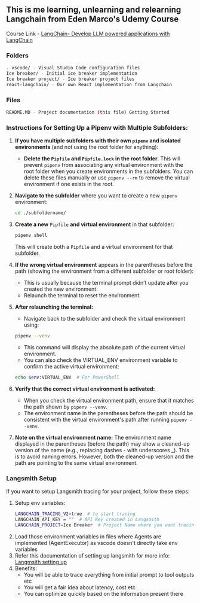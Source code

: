 ## This is me learning, unlearning and relearning Langchain from Eden Marco's Udemy Course

Course Link - [LangChain- Develop LLM powered applications with LangChain](https://www.udemy.com/course/langchain/?couponCode=KEEPLEARNING)

### Folders 
```bash
. vscode/ - Visual Studio Code configuration files 
Ice breaker/ - Initial ice breaker implementation 
Ice breaker project/ - Ice breaker project files 
react-langchain/ - Our own React implementation from Langchain
```
### Files
```bash
README.MD - Project documentation (this file) Getting Started
```

### Instructions for Setting Up a Pipenv with Multiple Subfolders:

1. **If you have multiple subfolders with their own `pipenv` and isolated environments** (and not using the root folder for anything):
   - **Delete the `Pipfile` and `Pipfile.lock` in the root folder**. This will prevent `pipenv` from associating any virtual environment with the root folder when you create environments in the subfolders. You can delete these files manually or use `pipenv --rm` to remove the virtual environment if one exists in the root.

2. **Navigate to the subfolder** where you want to create a new `pipenv` environment:
   ```bash
   cd ./subfoldername/
   ```
3. **Create a new** `Pipfile` **and virtual environment** in that subfolder:
    ```bash
    pipenv shell
    ```
    This will create both a `Pipfile` and a virtual environment for that subfolder.

4. **If the wrong virtual environment** appears in the parentheses before the path (showing the environment from a different subfolder or root folder):
    - This is usually because the terminal prompt didn’t update after you created the new environment.
    - Relaunch the terminal to reset the environment.

5. **After relaunching the terminal:**

    - Navigate back to the subfolder and check the virtual environment using:

    ```bash
    pipenv --venv
    ```
    - This command will display the absolute path of the current virtual environment.
    - You can also check the VIRTUAL_ENV environment variable to confirm the active virtual environment:

    ```bash
    echo $env:VIRTUAL_ENV  # For PowerShell
    ```
6. **Verify that the correct virtual environment is activated:**
    - When you check the virtual environment path, ensure that it matches the path shown by `pipenv --venv`.
    - The environment name in the parentheses before the path should be consistent with the virtual environment's path after running `pipenv --venv`.

7. **Note on the virtual environment name:**
    The environment name displayed in the parentheses (before the path) may show a cleaned-up version of the name (e.g., replacing dashes - with underscores _). This is to avoid naming errors. However, both the cleaned-up version and the path are pointing to the same virtual environment.



### Langsmith Setup

If you want to setup Langsmith tracing for your project, follow these steps:
1. Setup env variables:
    ```bash
    LANGCHAIN_TRACING_V2=true  # to start tracing
    LANGCHAIN_API_KEY = ""  # API Key created in Langsmith
    LANGCHAIN_PROJECT=Ice Breaker  # Project Name where you want tracing to happen
    ```
2. Load those environment variables in files where Agents are implemented (AgentExecutor) as vscode doesn't directly take env variables
3. Refer this documentation of setting up langsmith for more info: [Langmsith setting up](https://docs.smith.langchain.com/)
4. Benefits: 
    - You will be able to trace everything from initial prompt to tool outputs etc
    - You will get a fair idea about latency, cost etc
    - You can optimize quickly based on the information present there
